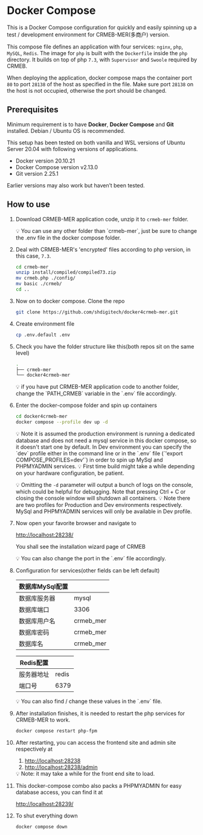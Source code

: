 # Docker Compose

This is a Docker Compose configuration for quickly and easily spinning up a test / development environment for CRMEB-MER(多商户) version. 

This compose file defines an application with four services: `nginx`, `php`, `MySQL`, `Redis`. The image for `php` is built with the `Dockerfile` inside the `php` directory. It builds on top of php `7.3`,  with `Supervisor` and `Swoole` required by CRMEB.

When deploying the application, docker compose maps the container port `80` to port `28138` of the host as specified in the file. Make sure port `28138` on the host is not occupied, otherwise the port should be changed.

## Prerequisites

Minimum requirement is to have **Docker**, **Docker Compose** and **Git** installed. Debian / Ubuntu OS is recommended.

This setup has been tested on both vanilla and WSL versions of Ubuntu Server 20.04 with following versions of applications.

- Docker version 20.10.21
- Docker Compose version v2.13.0
- Git version 2.25.1

Earlier versions may also work but haven’t been tested.

## How to use

1. Download CRMEB-MER application code, unzip it to `crmeb-mer` folder.
   <aside>
    💡 You can use any other folder than `crmeb-mer`, just be sure to change the .env file in the docker compose folder.
   </aside>


2. Deal with CRMEB-MER's 'encrypted' files according to php version, in this case, `7.3`.
   ```bash
   cd crmeb-mer
   unzip install/compiled/compiled73.zip
   mv crmeb.php ./config/
   mv basic ./crmeb/
   cd ..
   ```

3. Now on to docker compose. Clone the repo
    
    ```bash
    git clone https://github.com/shdigitech/docker4crmeb-mer.git
    ```

4. Create environment file
    ```bash
    cp .env.default .env
    ```
    
5. Check you have the folder structure like this(both repos sit on the same level)
    
    ```bash
    .
    ├── crmeb-mer
    └── docker4crmeb-mer
    ```
    <aside>
    💡 if you have put CRMEB-MER application code to another folder, change the `PATH_CRMEB` variable in the `.env` file accordingly.
    </aside>

6. Enter the docker-compose folder and spin up containers
    ```bash
    cd docker4crmeb-mer
    docker compose --profile dev up -d
    ```
    
    <aside>
    💡 Note it is assumed the production environment is running a dedicated database and does not need a mysql service in this docker compose, so it doesn't start one by default. In Dev environment you can specify the `dev` profile either in the command line or in the `.env` file (`'export COMPOSE_PROFILES=dev'`) in order to spin up MySql and PHPMYADMIN services. 
    💡 First time build might take a while depending on your hardware configuration, be patient.    

    💡 Omitting the `-d` parameter will output a bunch of logs on the console, which could be helpful for debugging. Note that pressing Ctrl + C or closing the console window will shutdown all containers.
    💡 Note there are two profiles for Production and Dev environments respectively. MySql and PHPMYADMIN services will only be available in Dev profile. 
    </aside>
    
7. Now open your favorite browser and navigate to
    
    [http://localhost:28238/](http://localhost:28238/)
    
    You shall see the installation wizard page of CRMEB
    <aside>
    💡 You can also change the port in the `.env` file accordingly.
    </aside>
    
8. Configuration for services(other fields can be left default)
    
    
    | 数据库MySql配置 |           |
    | --------------- | --------- |
    | 数据库服务器    | mysql     |
    | 数据库端口      | 3306      |
    | 数据库用户名    | crmeb_mer |
    | 数据库密码      | crmeb_mer |
    | 数据库名        | crmeb_mer |
    
    | Redis配置  |       |
    | ---------- | ----- |
    | 服务器地址 | redis |
    | 端口号     | 6379  |
    
    <aside>
    💡 You can also find / change these values in the `.env` file.
    </aside>

9.  After installation finishes, it is needed to restart the php services for CRMEB-MER to work.
    ```bash
    docker compose restart php-fpm
    ```

10. After restarting, you can access the frontend site and admin site respectively at
    1. [http://localhost:28238](http://localhost:28238)
    2. [http://localhost:28238/admin](http://localhost:28238/admin)
    
    <aside>
    💡 Note: it may take a while for the front end site to load.
    </aside>
    
11. This docker-compose combo also packs a PHPMYADMIN for easy database access, you can find it at
    
    [http://localhost:28239/](http://localhost:28239/)
    
12. To shut everything down
    
    ```bash
    docker compose down
    ``` 
